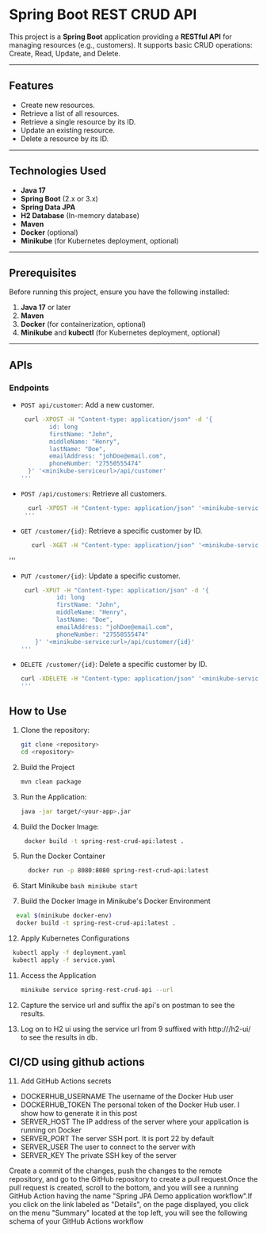 # Spring Boot REST CRUD API

This project is a **Spring Boot** application providing a **RESTful API** for managing resources (e.g., customers). It supports basic CRUD operations: Create, Read, Update, and Delete.

---

## Features

- Create new resources.
- Retrieve a list of all resources.
- Retrieve a single resource by its ID.
- Update an existing resource.
- Delete a resource by its ID.

---

## Technologies Used

- **Java 17**
- **Spring Boot** (2.x or 3.x)
- **Spring Data JPA**
- **H2 Database** (In-memory database)
- **Maven**
- **Docker** (optional)
- **Minikube** (for Kubernetes deployment, optional)

---

## Prerequisites

Before running this project, ensure you have the following installed:

1. **Java 17** or later
2. **Maven**
3. **Docker** (for containerization, optional)
4. **Minikube** and **kubectl** (for Kubernetes deployment, optional)

---
## APIs

### Endpoints
- `POST api/customer`: Add a new customer.
    ```bash
     curl -XPOST -H "Content-type: application/json" -d '{
         	id: long
         	firstName: "John",
         	middleName: "Henry",
         	lastName: "Doe",
         	emailAddress: "johDoe@email.com",
         	phoneNumber: "27550555474" 
      }' '<minikube-serviceurl>/api/customer'
    '''
- `POST /api/customers`: Retrieve all customers.
   ```bash
     curl -XPOST -H "Content-type: application/json" '<minikube-service:url>/api/customers'
    '''
- `GET /customer/{id}`: Retrieve a specific customer by ID.
  ```bash         
     curl -XGET -H "Content-type: application/json" '<minikube-service:url>/api/customer/{id}'
 '''
- `PUT /customer/{id}`: Update a specific customer.
  ```bash
   curl -XPUT -H "Content-type: application/json" -d '{
         	id: long
         	firstName: "John",
         	middleName: "Henry",
         	lastName: "Doe",
         	emailAddress: "johDoe@email.com",
         	phoneNumber: "27550555474" 
      }' '<minikube-service:url>/api/customer/{id}'
  '''
- `DELETE /customer/{id}`: Delete a specific customer by ID.
  ```bash
  curl -XDELETE -H "Content-type: application/json" '<minikube-service:url>/api/customer/{id}'
  '''

## How to Use
1. Clone the repository:
   ```bash
   git clone <repository>
   cd <repository>
   ```
2. Build the Project
   ```bash
   mvn clean package
   ```
3. Run the Application:
    ```bash
   java -jar target/<your-app>.jar
   ```
5. Build the Docker Image:
    ```bash
     docker build -t spring-rest-crud-api:latest .
    ``` 
7. Run the Docker Container
    ```bash
      docker run -p 8080:8080 spring-rest-crud-api:latest
    ```   
9. Start Minikube
   ```bash minikube start ``` 
  
10. Build the Docker Image in Minikube's Docker Environment
   ```bash 
     eval $(minikube docker-env)
     docker build -t spring-rest-crud-api:latest .
  ```
  
12. Apply Kubernetes Configurations
   ```bash 
    kubectl apply -f deployment.yaml
    kubectl apply -f service.yaml
   ```
11. Access the Application
    ```bash
    minikube service spring-rest-crud-api --url
     ```
  
11. Capture the service url and suffix the api's on postman to see the results.

12. Log on to H2 ui using the service url from 9 suffixed with http://<minikube-service-url>/h2-ui/ to see the results in db.
     
## CI/CD using github actions 
  
11. Add GitHub Actions secrets   
   - DOCKERHUB_USERNAME	The username of the Docker Hub user
   - DOCKERHUB_TOKEN	The personal token of the Docker Hub user. I show how to generate it in this post
   - SERVER_HOST	The IP address of the server where your application is running on Docker
   - SERVER_PORT	The server SSH port. It is port 22 by default
   - SERVER_USER	The user to connect to the server with
   - SERVER_KEY	The private SSH key of the server

Create a commit of the changes, push the changes to the remote repository, and go to the GitHub repository to create a pull request.Once the pull request is created, scroll to the bottom, and you will see a running GitHub Action having the name "Spring JPA Demo application workflow".If you click on the link labeled as "Details", on the page displayed, you click on the menu "Summary" located at the top left, you will see the following schema of your GitHub Actions workflow
     
